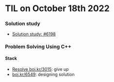 # **TIL on October 18th 2022**
### Solution study
- [Solution study: #6198](../../../Problem%20Solving/Solution%20study/sol-study-6198-10-18-2022.md)

### Problem Solving Using C++
#### Stack
- [Resolve boj.kr/3015](../../../Problem%20Solving/boj/Stack/3015-re-10-17-2022.cpp): give up
- [boj.kr/6549](../../../Problem%20Solving/boj/Stack/6549-10-18-2022.cpp): designing solution